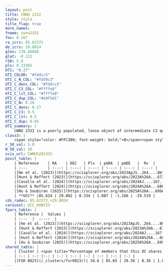 ```yaml
---
layout: post
title: CWNU 2332
style: style
title_flag: true
more_names: 
fname: cwnu2332
fov: 0.167
ra_icrs: 85.62372
de_icrs: 29.8024
glon: 178.89898
glat: -0.132
r50: 5.0
plx: 0.33365
UTI: "0.27"
UTI_COLOR: "#fddcc5"
UTI_C_N_COL: "#fdd9c3"
UTI_C_dens_COL: "#fddcc5"
UTI_C_C3_COL: "#ffffe8"
UTI_C_lit_COL: "#ffffe8"
UTI_C_dup_COL: "#e9f5d1"
UTI_C_N: 0.26
UTI_C_dens: 0.27
UTI_C_C3: 0.5
UTI_C_lit: 0.5
UTI_C_dup: 0.65
UTI_summary: |
    CWNU 2332 is a poorly populated, loose object of intermediate C3 quality. It was recently reported but it is moderately studied in the literature.<br><br>This is likely a unique object, which shares a moderate percentage of members with at least one previously reported entry.
class3: |
    <span style="color: #FFC300; font-weight: bold;">B</span><span style="color: #FFC300; font-weight: bold;">B</span>
r_50_val: 5.0
N_50_val: 26
scix_url: CWNU%202332
posit_table: |
    | Reference    | RA    | DEC   | Plx  | pmRA  | pmDE   |  Rv  |
    | :---         | :---: | :---: | :---: | :---: | :---: | :---: |
    |[He et al. (2023)](https://scixplorer.org/abs/2023ApJS..264....8H) | 85.616 | 29.787 | 0.357 | 1.087 | -1.258 | -3.36 |
    |[Hunt & Reffert (2023)](https://scixplorer.org/abs/2023A%26A...673A.114H) | 85.621 | 29.8 | 0.352 | 1.088 | -1.321 | -10.884 |
    |[Cavallo et al. (2024)](https://scixplorer.org/abs/2024AJ....167...12C) | 85.649 | 29.768 | 0.346 | -- | -- | -- |
    |[Hunt & Reffert (2024)](https://scixplorer.org/abs/2024A%26A...686A..42H) | 85.621 | 29.8 | 0.352 | 1.088 | -1.321 | -10.884 |
    |[Hu & Soubiran (2025)](https://scixplorer.org/abs/2025A%26A...699A.246H) | 85.649 | 29.768 | -- | -- | -- | -- |
    | **UCC** |85.624 | 29.802 | 0.334 | 1.087 | -1.266 | -29.519 | 
cds_radec: 85.62372,+29.8024
carousel: UCC_HUNT23
fpars_table: |
    | Reference |  Values |
    | :---  |  :---:  |
    | [He et al. (2023)](https://scixplorer.org/abs/2023ApJS..264....8H) | `A0=2.4, m-M=11.85, logAge=9.0` |
    | [Hunt & Reffert (2023)](https://scixplorer.org/abs/2023A%26A...673A.114H) | `AV50=2.114, diffAV50=2.092, MOD50=11.966, logAge50=8.768` |
    | [Cavallo et al. (2024)](https://scixplorer.org/abs/2024AJ....167...12C) | `AV50=2.37, dMod50=11.9, logAge50=8.9, [Fe/H]50=0.16` |
    | [Hunt & Reffert (2024)](https://scixplorer.org/abs/2024A%26A...686A..42H) | `MassJ=371.555` |
    | [Hu & Soubiran (2025)](https://scixplorer.org/abs/2025A%26A...699A.246H) | `MA22=-0.29, MA23f=-0.33, MA23g=-0.17, MZ23=-0.59, MK24=-0.23, MF24=-0.39` |
shared_table: |
    | Cluster | <span title="Percentage of members that this OC shares with the ones listed">%</span>   | RA   | DEC   | Plx   | pmRA  | pmDE  | Rv | UTI |
    | :-: | :-: |:-: | :-: | :-: | :-: | :-: | :-: | :-: |
    |[FSR 0823](/_clusters/fsr0823/)| 34.6 | 85.65 | 29.56 | 0.36 | 1.08 | -1.24 | -14.7 |0.3 |
---
```

